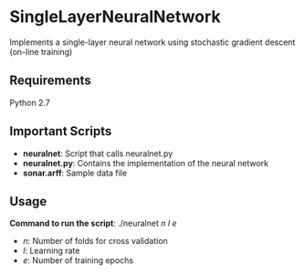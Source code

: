 # SingleLayerNeuralNetwork
Implements a single-layer neural network using stochastic gradient descent (on-line training)

## Requirements
Python 2.7

## Important Scripts
* <b>neuralnet</b>: Script that calls neuralnet.py 
* <b>neuralnet.py</b>: Contains the implementation of the neural network
* <b>sonar.arff</b>: Sample data file 

## Usage
<b>Command to run the script</b>: ./neuralnet <i>n</i> <i>l</i> <i>e</i>

* <i>n</i>: Number of folds for cross validation
* <i>l</i>: Learning rate
* <i>e</i>: Number of training epochs